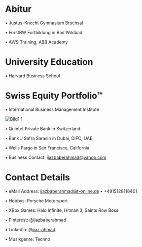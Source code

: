 # Abitur

▪︎ Justus-Knecht Gymnasium Bruchsal

• ForstBW Fortbildung in Bad Wildbad

• AWS Training, ABB Academy

# University Education

• Harvard Business School

# Swiss Equity Portfolio™️

• International Business Management Institute

![Bild1 1](https://user-images.githubusercontent.com/95079463/173062915-61d28cb7-3aa7-4236-8c58-55eb180333d0.png)

• Quintet Private Bank in Switzerland

• Bank J Safra Sarasin in Dubai, DIFC, UAE

• Wells Fargo in San Francisco, California

▪︎ Business Contact: ijazbaberahmad@yahoo.com 

# Contact Details 

▪︎ eMail Address: ijazbaberahmad@t-online.de ▪︎ +4915128118401 

• Hobbys: Porsche Motorsport

• XBox Games: Halo Infinite, Hitman 3, Saints Row Boss

▪︎ Pinterest: [@ijazbaberahmad](https://www.pinterest.de/ijazbaberahmad/)

▪︎ LinkedIn: [@ijaz-ahmad](https://www.linkedin.com/in/ijaz-ahmad-69677b13a/)

▪︎ Musikgenre: Techno



